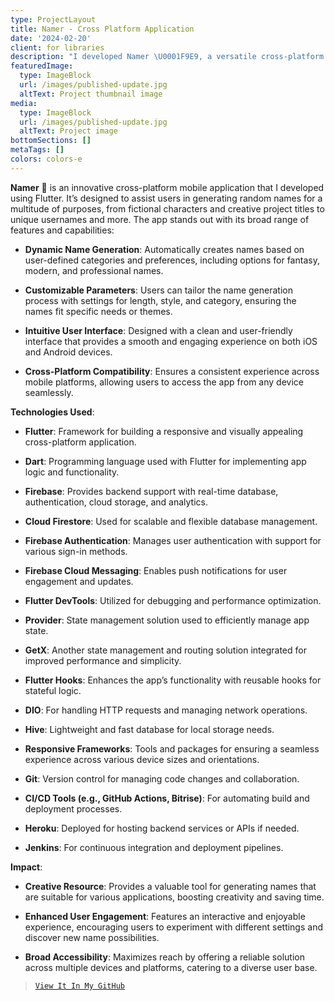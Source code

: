 ```yaml
---
type: ProjectLayout
title: Namer - Cross Platform Application
date: '2024-02-20'
client: for libraries
description: "I developed Namer \U0001F9E9, a versatile cross-platform app built with Flutter that generates random names for various needs. Whether you’re creating unique characters, project titles, or usernames, Namer has you covered! Key features include customizable name generation, a user-friendly interface, and seamless performance on both iOS and Android. \U0001F680\U0001F4F1"
featuredImage:
  type: ImageBlock
  url: /images/published-update.jpg
  altText: Project thumbnail image
media:
  type: ImageBlock
  url: /images/published-update.jpg
  altText: Project image
bottomSections: []
metaTags: []
colors: colors-e
---
```

**Namer** 🧩 is an innovative cross-platform mobile application that I developed using Flutter. It’s designed to assist users in generating random names for a multitude of purposes, from fictional characters and creative project titles to unique usernames and more. The app stands out with its broad range of features and capabilities:

*   **Dynamic Name Generation**: Automatically creates names based on user-defined categories and preferences, including options for fantasy, modern, and professional names.

*   **Customizable Parameters**: Users can tailor the name generation process with settings for length, style, and category, ensuring the names fit specific needs or themes.

*   **Intuitive User Interface**: Designed with a clean and user-friendly interface that provides a smooth and engaging experience on both iOS and Android devices.

*   **Cross-Platform Compatibility**: Ensures a consistent experience across mobile platforms, allowing users to access the app from any device seamlessly.

**Technologies Used**:

*   **Flutter**: Framework for building a responsive and visually appealing cross-platform application.

*   **Dart**: Programming language used with Flutter for implementing app logic and functionality.

*   **Firebase**: Provides backend support with real-time database, authentication, cloud storage, and analytics.

*   **Cloud Firestore**: Used for scalable and flexible database management.

*   **Firebase Authentication**: Manages user authentication with support for various sign-in methods.

*   **Firebase Cloud Messaging**: Enables push notifications for user engagement and updates.

*   **Flutter DevTools**: Utilized for debugging and performance optimization.

*   **Provider**: State management solution used to efficiently manage app state.

*   **GetX**: Another state management and routing solution integrated for improved performance and simplicity.

*   **Flutter Hooks**: Enhances the app’s functionality with reusable hooks for stateful logic.

*   **DIO**: For handling HTTP requests and managing network operations.

*   **Hive**: Lightweight and fast database for local storage needs.

*   **Responsive Frameworks**: Tools and packages for ensuring a seamless experience across various device sizes and orientations.

*   **Git**: Version control for managing code changes and collaboration.

*   **CI/CD Tools (e.g., GitHub Actions, Bitrise)**: For automating build and deployment processes.

*   **Heroku**: Deployed for hosting backend services or APIs if needed.

*   **Jenkins**: For continuous integration and deployment pipelines.

**Impact**:

*   **Creative Resource**: Provides a valuable tool for generating names that are suitable for various applications, boosting creativity and saving time.

*   **Enhanced User Engagement**: Features an interactive and enjoyable experience, encouraging users to experiment with different settings and discover new name possibilities.

*   **Broad Accessibility**: Maximizes reach by offering a reliable solution across multiple devices and platforms, catering to a diverse user base.

> [`View It In My GitHub`](https://github.com/abel-bezabih/namer_app)

